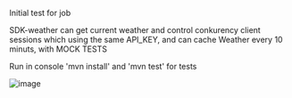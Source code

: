 Initial test for job


SDK-weather can get current weather and control conkurency client sessions which using the same API_KEY, and can cache Weather every 10 minuts, with MOCK TESTS

Run in console 'mvn install' and 'mvn test' for tests

![image](https://github.com/resana000/sdk-openweathermap-demo/assets/45143767/8098c2d1-1256-493f-a3a2-f55c39dd021f)
